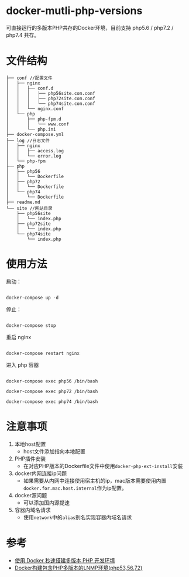 
# docker-mutli-php-versions

可直接运行的多版本PHP共存的Docker环境，目前支持 php5.6 / php7.2 / php7.4 共存。

# 文件结构

```
├── conf //配置文件
│   ├── nginx
│   │   ├── conf.d
│   │   │   ├── php56site.com.conf
│   │   │   ├── php72site.com.conf
│   │   │   └── php74site.com.conf
│   │   └── nginx.conf
│   └── php
│       ├── php-fpm.d
│       │   └── www.conf
│       └── php.ini
├── docker-compose.yml
├── log //日志文件
│   ├── nginx
│   │   ├── access.log
│   │   └── error.log
│   └── php-fpm
├── php
│   ├── php56
│   │   └── Dockerfile
│   ├── php72
│   │   └── Dockerfile
│   └── php74
│       └── Dockerfile
├── readme.md
└── site //网站目录
    ├── php56site
    │   └── index.php
    ├── php72site
    │   └── index.php
    └── php74site
        └── index.php
```

# 使用方法

启动：

```shell script

docker-compose up -d

```

停止：

```shell script

docker-compose stop

```

重启 nginx

```shell script

docker-compose restart nginx

```

进入 php 容器
```

docker-compose exec php56 /bin/bash

docker-compose exec php72 /bin/bash

docker-compose exec php74 /bin/bash
```
# 注意事项

1. 本地host配置
    - host文件添加指向本地配置
2. PHP插件安装
    - 在对应PHP版本的Dockerfile文件中使用`docker-php-ext-install`安装
3. docker内网连接ip问题
    - 如果需要从内网中连接使用宿主机的ip，mac版本需要使用内置`docker.for.mac.host.internal`作为ip配置。
4. docker源问题
    - 可以添加国内源提速
5. 容器内域名请求
    - 使用`network`中的`alias`别名实现容器内域名请求

# 参考

- [使用 Docker 秒速搭建多版本 PHP 开发环境](https://juejin.cn/post/6980576111818194957)
- [Docker构建包含PHP多版本的LNMP环境(php53,56,72)](https://0ne.store/2018/01/13/docker-compose-lnmp-multi-php-version/)
